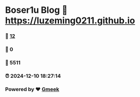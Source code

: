# Boser1u Blog :link: https://luzeming0211.github.io 
### :page_facing_up: [12](https://luzeming0211.github.io/tag.html) 
### :speech_balloon: 0 
### :hibiscus: 5511 
### :alarm_clock: 2024-12-10 18:27:14 
### Powered by :heart: [Gmeek](https://github.com/Meekdai/Gmeek)

